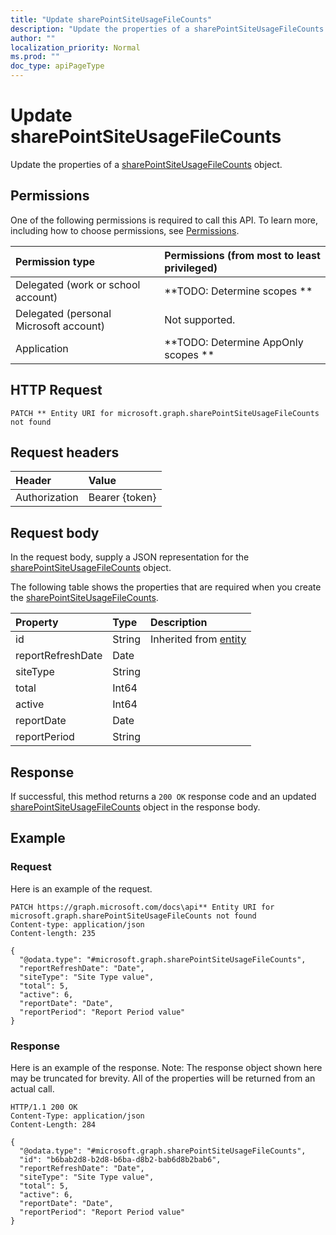 ```yaml
---
title: "Update sharePointSiteUsageFileCounts"
description: "Update the properties of a sharePointSiteUsageFileCounts object."
author: ""
localization_priority: Normal
ms.prod: ""
doc_type: apiPageType
---
```


# Update sharePointSiteUsageFileCounts

Update the properties of a [sharePointSiteUsageFileCounts](../resources/sharepointsiteusagefilecounts.md) object.

## Permissions
One of the following permissions is required to call this API. To learn more, including how to choose permissions, see [Permissions](/concepts/permissions-reference.md).

|Permission type|Permissions (from most to least privileged)|
|:---|:---|
|Delegated (work or school account)|**TODO: Determine scopes **|
|Delegated (personal Microsoft account)|Not supported.|
|Application|**TODO: Determine AppOnly scopes **|

## HTTP Request
<!-- {
  "blockType": "ignored"
}
-->
``` http
PATCH ** Entity URI for microsoft.graph.sharePointSiteUsageFileCounts not found
```

## Request headers
|Header|Value|
|:---|:---|
|Authorization|Bearer {token}|

## Request body
In the request body, supply a JSON representation for the [sharePointSiteUsageFileCounts](../resources/sharePointSiteUsageFileCounts.md) object.

The following table shows the properties that are required when you create the [sharePointSiteUsageFileCounts](../resources/sharepointsiteusagefilecounts.md).

|Property|Type|Description|
|:---|:---|:---|
|id|String| Inherited from [entity](../resources/entity.md)|
|reportRefreshDate|Date||
|siteType|String||
|total|Int64||
|active|Int64||
|reportDate|Date||
|reportPeriod|String||



## Response
If successful, this method returns a `200 OK` response code and an updated [sharePointSiteUsageFileCounts](../resources/sharepointsiteusagefilecounts.md) object in the response body.

## Example

### Request
Here is an example of the request.
<!-- {
  "blockType": "request",
  "name": "update_sharepointsiteusagefilecounts"
}
-->
``` http
PATCH https://graph.microsoft.com/docs\api** Entity URI for microsoft.graph.sharePointSiteUsageFileCounts not found
Content-type: application/json
Content-length: 235

{
  "@odata.type": "#microsoft.graph.sharePointSiteUsageFileCounts",
  "reportRefreshDate": "Date",
  "siteType": "Site Type value",
  "total": 5,
  "active": 6,
  "reportDate": "Date",
  "reportPeriod": "Report Period value"
}
```

### Response
Here is an example of the response. Note: The response object shown here may be truncated for brevity. All of the properties will be returned from an actual call.
<!-- {
  "blockType": "response",
  "truncated": true
}
-->
``` http
HTTP/1.1 200 OK
Content-Type: application/json
Content-Length: 284

{
  "@odata.type": "#microsoft.graph.sharePointSiteUsageFileCounts",
  "id": "b6bab2d8-b2d8-b6ba-d8b2-bab6d8b2bab6",
  "reportRefreshDate": "Date",
  "siteType": "Site Type value",
  "total": 5,
  "active": 6,
  "reportDate": "Date",
  "reportPeriod": "Report Period value"
}
```

